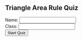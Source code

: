 <!DOCTYPE html>
<html lang="en">
<head>
  <meta charset="UTF-8">
  <title>Triangle Area Rule Quiz</title>
  <script>
    let studentName = "";
    let studentClass = "";
    let currentQuestion = 0;
    let score = 0;
    let totalQuestions = 10;
    let questions = [];

    function startQuiz() {
      studentName = document.getElementById("name").value;
      studentClass = document.getElementById("class").value;
      if (!studentName || !studentClass) {
        alert("Please enter your name and class.");
        return;
      }
      document.getElementById("login").style.display = "none";
      document.getElementById("quiz").style.display = "block";
      generateQuestions();
      showQuestion();
    }

    function generateQuestions() {
      for (let i = 0; i < totalQuestions; i++) {
        let a = randomInt(5, 15);
        let b = randomInt(5, 15);
        let angle = [30, 45, 60, 90][Math.floor(Math.random() * 4)];
        let radians = angle * Math.PI / 180;
        let area = 0.5 * a * b * Math.sin(radians);
        area = Math.round(area * 10) / 10;

        let choices = generateChoices(area);
        questions.push({ a, b, angle, area, choices });
      }
    }

    function generateChoices(correct) {
      let choices = new Set([correct]);
      while (choices.size < 4) {
        let offset = (Math.random() * 6 - 3).toFixed(1);
        choices.add(Math.round((correct + parseFloat(offset)) * 10) / 10);
      }
      return shuffle(Array.from(choices));
    }

    function showQuestion() {
      const q = questions[currentQuestion];
      document.getElementById("questionNum").innerText = `Question ${currentQuestion + 1} of ${totalQuestions}`;
      document.getElementById("questionText").innerText = 
        `What is the area of a triangle with a = ${q.a} cm, b = ${q.b} cm, angle C = ${q.angle}°?`;
      const optionsDiv = document.getElementById("options");
      optionsDiv.innerHTML = "";
      q.choices.forEach((choice, i) => {
        optionsDiv.innerHTML += `
          <label><input type="radio" name="option" value="${choice}"> ${choice} cm²</label><br>`;
      });
    }

    function submitAnswer() {
      const selected = document.querySelector('input[name="option"]:checked');
      if (!selected) {
        alert("Please select an answer.");
        return;
      }
      const answer = parseFloat(selected.value);
      const correct = questions[currentQuestion].area;

      if (answer === correct) {
        score++;
        alert("✅ Correct!");
      } else {
        alert(`❌ Incorrect. The correct answer was ${correct} cm².`);
      }

      currentQuestion++;
      if (currentQuestion < totalQuestions) {
        showQuestion();
      } else {
        endQuiz();
      }
    }

    function endQuiz() {
      document.getElementById("quiz").style.display = "none";
      document.getElementById("result").style.display = "block";
      document.getElementById("finalScore").innerText = `Thanks, ${studentName}! Your score: ${score} out of ${totalQuestions}`;
      sendToSheet();
    }

    function sendToSheet() {
      const url = "https://script.google.com/macros/s/YOUR_SCRIPT_ID/exec"; // Replace with your Apps Script URL
      fetch(url, {
        method: "POST",
        mode: "no-cors",
        headers: { "Content-Type": "application/json" },
        body: JSON.stringify({
          name: studentName,
          class: studentClass,
          score: score,
          total: totalQuestions,
          timestamp: new Date().toISOString()
        })
      });
    }

    function randomInt(min, max) {
      return Math.floor(Math.random() * (max - min + 1)) + min;
    }

    function shuffle(array) {
      for (let i = array.length - 1; i > 0; i--) {
        const j = Math.floor(Math.random() * (i + 1));
        [array[i], array[j]] = [array[j], array[i]];
      }
      return array;
    }
  </script>
</head>
<body>
  <div id="login">
    <h2>Triangle Area Rule Quiz</h2>
    <label>Name: <input type="text" id="name"></label><br>
    <label>Class: <input type="text" id="class"></label><br>
    <button onclick="startQuiz()">Start Quiz</button>
  </div>

  <div id="quiz" style="display:none;">
    <h2 id="questionNum"></h2>
    <p id="questionText"></p>
    <div id="options"></div>
    <button onclick="submitAnswer()">Submit Answer</button>
  </div>

  <div id="result" style="display:none;">
    <h2>Quiz Complete!</h2>
    <p id="finalScore"></p>
  </div>
</body>
</html>
